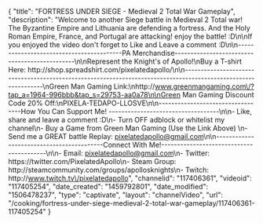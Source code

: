 {
    "title": "FORTRESS UNDER SIEGE - Medieval 2 Total War Gameplay",
    "description": "Welcome to another Siege battle in Medieval 2 Total war!  The Byzantine Empire and Lithuania are defending a fortress.  And the Holy Roman Empire, France, and Portugal are attacking!  enjoy the battle! :D\n\nIf you enjoyed the video don't forget to Like and Leave a comment :D\n\n-----------------------------------------PA Merchandise----------------------------------------------\n\nRepresent the Knight's of Apollo!\nBuy a T-shirt Here: http:\/\/shop.spreadshirt.com\/pixelatedapollo\/\n\n---------------------------------------------------------------------------------------------------------------\nGreen Man Gaming Link:\nhttp:\/\/www.greenmangaming.com\/?tap_a=1964-996bbb&tap_s=29753-aa0a78\n\nGreen Man Gaming Discount Code 20% Off:\nPIXELA-TEDAPO-LLOSVE\n\n----------------------------------How You Can Support Me! -----------------------------------\n\n- Like, share and leave a comment :D\n- Turn OFF adblock or whitelist my channel\n- Buy a Game from Green Man Gaming (Use the Link Above) \n- Send me a GREAT battle Replay: pixelatedapollo@gmail.com\n\n------------------------------------------Connect With Me!-----------------------------------------\n\n- Email: pixelatedapollo@gmail.com\n- Twitter: https:\/\/twitter.com\/PixelatedApollo\n- Steam Group:  http:\/\/steamcommunity.com\/groups\/apollosknights\n- Twitch: http:\/\/www.twitch.tv\/pixelatedapollo",
    "channelid": "117406361",
    "videoid": "117405254",
    "date_created": "1459792801",
    "date_modified": "1506478237",
    "type": "captivate",
    "layout": "channelVideo",
    "url": "\/cooking\/fortress-under-siege-medieval-2-total-war-gameplay\/117406361-117405254"
}